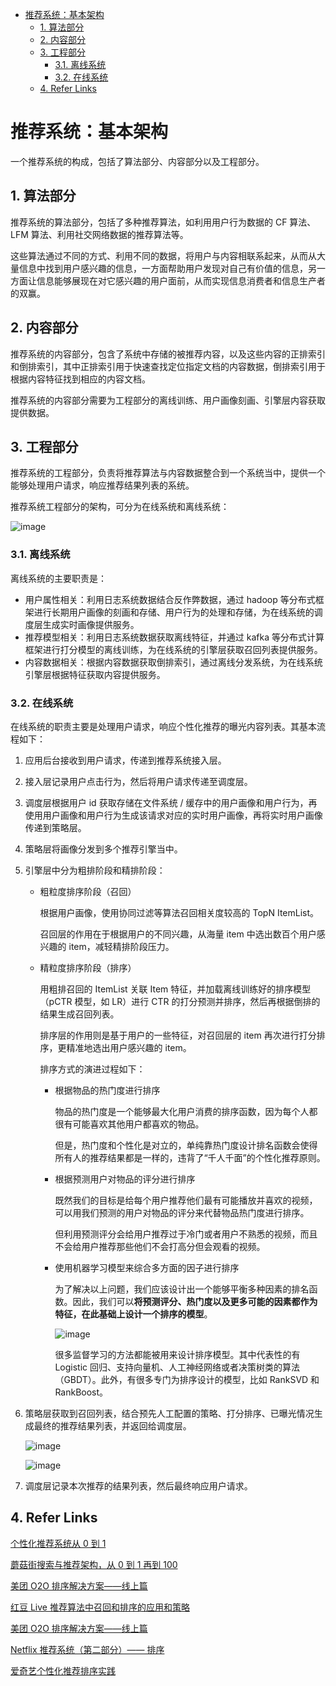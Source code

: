 - [推荐系统：基本架构](#推荐系统基本架构)
  - [1. 算法部分](#1-算法部分)
  - [2. 内容部分](#2-内容部分)
  - [3. 工程部分](#3-工程部分)
    - [3.1. 离线系统](#31-离线系统)
    - [3.2. 在线系统](#32-在线系统)
  - [4. Refer Links](#4-refer-links)

# 推荐系统：基本架构

一个推荐系统的构成，包括了算法部分、内容部分以及工程部分。

## 1. 算法部分

推荐系统的算法部分，包括了多种推荐算法，如利用用户行为数据的 CF 算法、LFM 算法、利用社交网络数据的推荐算法等。

这些算法通过不同的方式、利用不同的数据，将用户与内容相联系起来，从而从大量信息中找到用户感兴趣的信息，一方面帮助用户发现对自己有价值的信息，另一方面让信息能够展现在对它感兴趣的用户面前，从而实现信息消费者和信息生产者的双赢。

## 2. 内容部分

推荐系统的内容部分，包含了系统中存储的被推荐内容，以及这些内容的正排索引和倒排索引，其中正排索引用于快速查找定位指定文档的内容数据，倒排索引用于根据内容特征找到相应的内容文档。

推荐系统的内容部分需要为工程部分的离线训练、用户画像刻画、引擎层内容获取提供数据。

## 3. 工程部分

推荐系统的工程部分，负责将推荐算法与内容数据整合到一个系统当中，提供一个能够处理用户请求，响应推荐结果列表的系统。

推荐系统工程部分的架构，可分为在线系统和离线系统：

![image](http://otaivnlxc.bkt.clouddn.com/jpg/2018/6/30/2a3dd6fd64278cbb270b9f05163246fe.jpg)

### 3.1. 离线系统

离线系统的主要职责是：
- 用户属性相关：利用日志系统数据结合反作弊数据，通过 hadoop 等分布式框架进行长期用户画像的刻画和存储、用户行为的处理和存储，为在线系统的调度层生成实时画像提供服务。
- 推荐模型相关：利用日志系统数据获取离线特征，并通过 kafka 等分布式计算框架进行打分模型的离线训练，为在线系统的引擎层获取召回列表提供服务。
- 内容数据相关：根据内容数据获取倒排索引，通过离线分发系统，为在线系统引擎层根据特征获取内容提供服务。

### 3.2. 在线系统

在线系统的职责主要是处理用户请求，响应个性化推荐的曝光内容列表。其基本流程如下：
1. 应用后台接收到用户请求，传递到推荐系统接入层。
1. 接入层记录用户点击行为，然后将用户请求传递至调度层。
1. 调度层根据用户 id 获取存储在文件系统 / 缓存中的用户画像和用户行为，再使用用户画像和用户行为生成该请求对应的实时用户画像，再将实时用户画像传递到策略层。
1. 策略层将画像分发到多个推荐引擎当中。
1. 引擎层中分为粗排阶段和精排阶段：
    - 粗粒度排序阶段（召回）
      
      根据用户画像，使用协同过滤等算法召回相关度较高的 TopN ItemList。

      召回层的作用在于根据用户的不同兴趣，从海量 item 中选出数百个用户感兴趣的 item，减轻精排阶段压力。
    
    - 精粒度排序阶段（排序）
      
      用粗排召回的 ItemList 关联 Item 特征，并加载离线训练好的排序模型（pCTR 模型，如 LR）进行 CTR 的打分预测并排序，然后再根据倒排的结果生成召回列表。
      
      排序层的作用则是基于用户的一些特征，对召回层的 item 再次进行打分排序，更精准地选出用户感兴趣的 item。

      排序方式的演进过程如下：
      - 根据物品的热门度进行排序

        物品的热门度是一个能够最大化用户消费的排序函数，因为每个人都很有可能喜欢其他用户都喜欢的物品。
        
        但是，热门度和个性化是对立的，单纯靠热门度设计排名函数会使得所有人的推荐结果都是一样的，违背了“千人千面”的个性化推荐原则。

      - 根据预测用户对物品的评分进行排序

        既然我们的目标是给每个用户推荐他们最有可能播放并喜欢的视频，可以用我们预测的用户对物品的评分来代替物品热门度进行排序。
        
        但利用预测评分会给用户推荐过于冷门或者用户不熟悉的视频，而且不会给用户推荐那些他们不会打高分但会观看的视频。

      - 使用机器学习模型来综合多方面的因子进行排序

        为了解决以上问题，我们应该设计出一个能够平衡多种因素的排名函数。因此，我们可以**将预测评分、热门度以及更多可能的因素都作为特征，在此基础上设计一个排序的模型**。

        ![image](http://otaivnlxc.bkt.clouddn.com/jpg/2018/7/1/42e994262dfef3ea826268d6e126812e.jpg)

        很多监督学习的方法都能被用来设计排序模型。其中代表性的有 Logistic 回归、支持向量机、人工神经网络或者决策树类的算法（GBDT）。此外，有很多专门为排序设计的模型，比如 RankSVD 和 RankBoost。

1. 策略层获取到召回列表，结合预先人工配置的策略、打分排序、已曝光情况生成最终的推荐结果列表，并返回给调度层。

    ![image](http://otaivnlxc.bkt.clouddn.com/jpg/2018/7/1/1262f67f03374a50f64df2198191686a.jpg)

    ![image](http://otaivnlxc.bkt.clouddn.com/jpg/2018/7/1/85041d52ceac3e242d45fbe2b105ea07.jpg)

1. 调度层记录本次推荐的结果列表，然后最终响应用户请求。

## 4. Refer Links

[个性化推荐系统从 0 到 1](https://cloud.tencent.com/developer/article/1004920)

[蘑菇街搜索与推荐架构，从 0 到 1 再到 100](http://www.sohu.com/a/143176209_463994)

[美团 O2O 排序解决方案——线上篇](https://tech.meituan.com/meituan-search-rank.html)

[红豆 Live 推荐算法中召回和排序的应用和策略](https://mp.weixin.qq.com/s/BffCFKpgjf-MDKMH4V_Dig)

[美团 O2O 排序解决方案——线上篇](https://tech.meituan.com/meituan-search-rank.html)

[Netflix 推荐系统（第二部分）—— 排序](http://itindex.net/detail/38276-netflix-%E6%8E%A8%E8%8D%90%E7%B3%BB%E7%BB%9F-%E4%BA%8C%E9%83%A8)

[爱奇艺个性化推荐排序实践](http://www.woshipm.com/pd/847004.html)